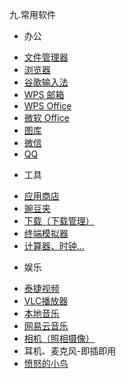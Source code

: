 九.常用软件
* 办公
 - [文件管理器](https://github.com/openthos/userguide-analysis/blob/master/soft/%E6%96%87%E4%BB%B6%E7%AE%A1%E7%90%86%E5%99%A8.md)
 - [浏览器](https://github.com/openthos/userguide-analysis/blob/master/soft/%E6%B5%8F%E8%A7%88%E5%99%A8.md)
 - [谷歌输入法](https://github.com/openthos/userguide-analysis/blob/master/soft/%E8%B0%B7%E6%AD%8C%E8%BE%93%E5%85%A5%E6%B3%95_%E4%BD%BF%E7%94%A8%E6%89%8B%E5%86%8C.md)
 - [WPS 邮箱](https://github.com/openthos/userguide-analysis/blob/master/soft/WPS%20%E9%82%AE%E7%AE%B1.md)
 - [WPS Office](https://github.com/openthos/userguide-analysis/blob/master/soft/wps.md)
 - [微软 Office](https://github.com/openthos/userguide-analysis/blob/master/Office/%E5%BE%AE%E8%BD%AF%20Office.md)
 - [图库](https://github.com/openthos/userguide-analysis/blob/master/soft/%E5%9B%BE%E5%BA%93_%E4%BD%BF%E7%94%A8%E6%89%8B%E5%86%8C.md)
 - [微信](https://github.com/openthos/userguide-analysis/blob/master/soft/%E5%BE%AE%E4%BF%A1.md)
 - [QQ](https://github.com/openthos/userguide-analysis/blob/master/soft/QQ.md)

* 工具
 - [应用商店](https://github.com/openthos/userguide-analysis/blob/master/soft/AppStore%E4%BD%BF%E7%94%A8%E8%AF%B4%E6%98%8E.md)
 - [豌豆夹](https://github.com/openthos/userguide-analysis/blob/master/soft/%E8%B1%8C%E8%B1%86%E5%A4%B9_%E4%BD%BF%E7%94%A8%E6%89%8B%E5%86%8C.md)
 - [下载（下载管理）](https://github.com/openthos/userguide-analysis/blob/master/soft/%E4%B8%8B%E8%BD%BD.md)
 - [终端模拟器](https://github.com/openthos/userguide-analysis/blob/master/soft/OtoTernminal%E4%BD%BF%E7%94%A8%E6%89%8B%E5%86%8C.md)
 - [计算器、时钟...](https://github.com/openthos/userguide-analysis/blob/master/soft/%E8%AE%A1%E7%AE%97%E5%99%A8%E3%80%81%E6%97%A5%E5%8E%86%E3%80%81%E6%97%B6%E9%92%9F_%E4%BD%BF%E7%94%A8%E6%96%B9%E5%BC%8F.md)

* 娱乐
 - [泰捷视频](https://github.com/openthos/userguide-analysis/blob/master/soft/%E6%B3%B0%E6%8D%B7%E8%A7%86%E9%A2%91_%E4%BD%BF%E7%94%A8%E6%89%8B%E5%86%8C.md)
 - [VLC播放器](https://github.com/openthos/userguide-analysis/blob/master/soft/VLC_%E4%BD%BF%E7%94%A8%E6%89%8B%E5%86%8C.md)
 - [本地音乐](https://github.com/openthos/userguide-analysis/blob/master/soft/%E9%9F%B3%E4%B9%90_%E4%BD%BF%E7%94%A8%E6%89%8B%E5%86%8C.md)
 - [网易云音乐](https://github.com/openthos/app-testing-results/blob/master/APP_USER/%E7%BD%91%E6%98%93%E4%BA%91%E9%9F%B3%E4%B9%90_%E4%BD%BF%E7%94%A8%E6%89%8B%E5%86%8C.md)  
 - [相机（照相摄像）](https://github.com/openthos/community-analysis/blob/master/using-instractions/%E7%9B%B8%E6%9C%BA.md)
 - 耳机、麦克风-即插即用
 - [愤怒的小鸟](https://github.com/openthos/app-testing-results/blob/master/APP_USER/%E6%84%A4%E6%80%92%E7%9A%84%E5%B0%8F%E9%B8%9F_%E4%BD%BF%E7%94%A8%E6%89%8B%E5%86%8C.md)
